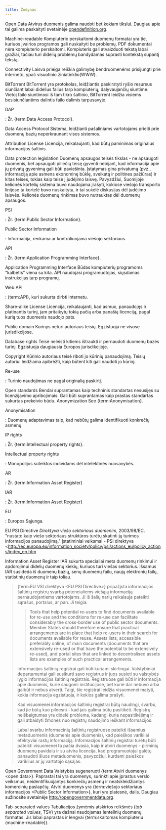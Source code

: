 ```yaml
---
title: Žodynas
---
```


Open Data Atvirus duomenis galima naudoti bet kokiam tikslui. Daugiau apie tai galima paskaityti svetainėje [opendefinition.org](http://www.opendefinition.org/).

Machine-readable Kompiuterio perskaitomi duomenų formatai yra tie, kuriuos įvairios programos gali nuskaityti be problemų. PDF dokumentai nėra kompiuterio perskaitomi. Kompiuteris gali atvaizduoti tekstą labai gražiai, tačiau turi didelių problemų bandydamas suprasti kontekstą supantį tekstą.

Connectivity Laisva prieiga reiškia galimybę bendruomenėms prisijungti prie interneto, ypač visuotinio žiniatinklio(WWW).

BitTorrent BitTorrent yra protokolas, leidžiantis paskirstyti ryšio resursus siunčiant labai didelius failus tarp kompiuterių, dalyvaujančių siuntime. Vietoj failo siuntimosi iš tam tikro šaltinio, BitTorrent leidžia visiems besisiunčiantims dalintis failo dalimis tarpusavyje.

DAP

:   Žr. {term:Data Access Protocol}.

Data Access Protocol Sistema, leidžianti pašaliniams vartotojams prieiti prie duomenų bazių neperkraunant visos sistemos.

Attribution License Licencija, reikalaujanti, kad būtų paminimas originalus informacijos šaltinis.

Data protection legislation Duomenų apsaugos teisės tikslas - ne apsaugoti duomenis, bet apsaugoti piliečių teisę gyventi nebijant, kad informacija apie jų privatų gyvenimą gali būti paviešinta. Įstatymas gina privatumą (pvz., informaciją apie asmens ekonominę būklę, sveikatą ir politines pažiūras) ir kitas teises, tokias kaip teisė į judėjimo laisvę. Pavyzdžiui, Suomijoje kelionės kortelių sistema buvo naudojama įrašyti, kokiose viešojo transporto linijose ta kortelė buvo nuskaityta, ir tai sukėlė diskusijas dėl judėjimo laisvės. Kelionės duomenų rinkimas buvo nutrauktas dėl duomenų apsaugos.

PSI

:   Žr. {term:Public Sector Information}.

Public Sector Information

:   Informacija, renkama ar kontroliuojama viešojo sektoriaus.

API

:   Žr. {term:Application Programming Interface}.

Application Programming Interface Būdas kompiuterių programoms "kalbėtis" viena su kita. API naudojasi programuotojas, siųsdamas instrukcijas tarp programų.

Web API

:   {term:API}, kuri sukurta dirbti internetu.

Share-alike License Licencija, reikalaujanti, kad asmuo, panaudojęs ir platinantis turinį, jam pritaikytų tokią pačią arba panašią licenciją, pagal kurią tuos duomenis naudojo pats.

Public domain Kūrinys neturi autoriaus teisių. Egzistuoja ne visose jurisdikcijose.

Database rights Teisė neleisti kitiems ištraukti ir pernaudoti duomenų bazės turinį. Egzistuoja daugiausia Europos jurisdikcijoje.

Copyright Kūrinio autoriaus teisė riboti jo kūrinių panaudojimą. Teisių autoriui leidžiama apibrėžti, kaip būtent kiti gali naudoti jo kūrinį.

Re-use

:   Turinio naudojimas ne pagal originalią paskirtį.

Open standards Bendai suprantamas kaip techninis standartas nesusijęs su licenzijavimo apribojimais. Gali būti suprantamas kaip prastas standartas sukurtas prekeivio būdu. Anonymization See {term:Anonymisation}.

Anonymisation

:   Duomenų adaptavimas taip, kad nebūtų galima identifikuoti konkrečių asmenų.

IP rights

:   Žr. {term:Intellectual property rights}.

Intellectual property rights

:   Monopolijos suteiktos individams dėl intelektinės nuosavybės.

AR

:   Žr. {term:Information Asset Register}

IAR

:   Žr. {term:Information Asset Register}

EU

:   Europos Sąjunga.

EU PSI Directive *Direktyva viešo sektoriaus duomenim*, 2003/98/EC. "nustato kaip viešo sektoriaus struktūros turėtų skatinti jų turimos informacijos panaudojimą." Įstatiminiai veiksmai - PSI direktyva \<<http://ec.europa.eu/information_society/policy/psi/actions_eu/policy_actions/index_en.htm>

Information Asset Register IAR sukurta specialiai meta duomenų rinkimui ir apdorojimui didelių duomenų kiekių, kuriuos turi viešas sektorius. Išsamus IAR susideda iš duomenų bazių, senų duomenų failu, naujų elektronių failų, statistinių duomenų ir taip toliau.

> {term:EU VSI direktyva \<EU PSI Directive\>} pripažįsta informacijos šaltinių registrų svarbą potencialiems viešąją informaciją pernaudojantiems vartotojams. Ji iš šalių narių reikalauja pateikti sąrašus, portalus, ar pan. Ji teigia:
>
> > Tools that help potential re-users to find documents available for re-use and the conditions for re-use can facilitate considerably the cross-border use of public sector documents. Member States should therefore ensure that practical arrangements are in place that help re-users in their search for documents available for reuse. Assets lists, accessible preferably online, of main documents (documents that are extensively re-used or that have the potential to be extensively re-used), and portal sites that are linked to decentralised assets lists are examples of such practical arrangements.
>
> Informacijos šaltinių registrai gali būti kuriami skirtingai. Valstybiniai departamentai gali susikurti savo registrus ir juos susieti su valstybės lygio informacijos šaltinių registrais. Registruose gali būti ir informacija apie duomenis, kurie saugomi institucijose, bet kurie dar nebuvo arba galbūt ir nebus atverti. Taigi, šie registrai leidžia visuomenei matyti, kokia informacija egzistuoja, ir kokios galima prašyti.
>
> Kad visuomenei informacijos šaltinių registrai būtų naudingi, svarbu, kad jie būtų kuo pilnesni - kad jais galima būtų pasitikėti. Registrų neišbaigtumas yra didelė problema, kadangi kuria nepasitikėjimą ir gali atbaidyti žmones nuo registrų naudojimo ieškant informacijos.
>
> Labai svarbu informacinių šaltinių registruose pateikti išsamius metaduomenis (duomenis apie duomenis), kad paieškos varikliai efektyviai rastų informaciją. Informacijos šaltinių registrai turėtų būti pateikti visuomenei ta pačia dvasia, kaip ir atviri duomenys - pirminių duomenų pavidalu ir su atvira licencija, kad programuotojai galėtų panaudoti šiuos metaduomenis, pavyzdžiui, kurdami paieškos variklius ar jų vartotojo sąsajas.

Open Government Data Valstybės sugeneruoti {term:Atviri duomenys \<open data\>}. Paprastai tai yra duomenys, surinkti apie įprastus verslo veiksmus, neidentifikuojantys konkrečių asmenų ir neatskleidžiantys komercinių paslapčių. Atviri duomenys yra {term:viešojo sektoriaus informacijos \<Public Sector Information\>}, kuri yra platesnė, dalis. Daugiau sužinosite svetainėje <http://opengovernmentdata.org>.

Tab-separated values Tabuliacijos žymėmis atskirtos reikšmės (*tab separated values*, TSV) yra dažnai naudojamas lentelinių duomenų formatas. Jis labai paprastas ir lengvai {term:skaitomas kompiuteriu (machine-readable)}.